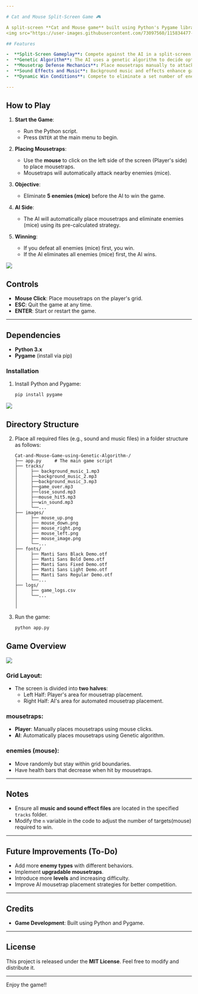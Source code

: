 ```yaml
---

# Cat and Mouse Split-Screen Game 🎮

A split-screen **Cat and Mouse game** built using Python's Pygame library. The game allows players to place mousetraps strategically to eliminate enemies (mice) while competing against an AI using a **genetic algorithm** for mousetrap placement.
<img src="https://user-images.githubusercontent.com/73097560/115834477-dbab4500-a447-11eb-908a-139a6edaec5c.gif">

## Features

-  **Split-Screen Gameplay**: Compete against the AI in a split-screen environment.
-  **Genetic Algorithm**: The AI uses a genetic algorithm to decide optimal mousetrap placement.
-  **Mousetrap Defense Mechanics**: Place mousetraps manually to attack and defeat incoming enemies (mice).
-  **Sound Effects and Music**: Background music and effects enhance gameplay.
-  **Dynamic Win Conditions**: Compete to eliminate a set number of enemies (mice) before the AI does.

---
```


## How to Play

1. **Start the Game**:
   - Run the Python script.
   - Press `ENTER` at the main menu to begin.

2. **Placing Mousetraps**:
   - Use the **mouse** to click on the left side of the screen (Player's side) to place mousetraps.
   - Mousetraps will automatically attack nearby enemies (mice).

3. **Objective**:
   - Eliminate **5 enemies (mice)** before the AI to win the game.

4. **AI Side**:
   - The AI will automatically place mousetraps and eliminate enemies (mice) using its pre-calculated strategy.

5. **Winning**:
   - If you defeat all enemies (mice) first, you win.
   - If the AI eliminates all enemies (mice) first, the AI wins.

<img src="https://user-images.githubusercontent.com/73097560/115834477-dbab4500-a447-11eb-908a-139a6edaec5c.gif">

## Controls

- **Mouse Click**: Place mousetraps on the player's grid.
- **ESC**: Quit the game at any time.
- **ENTER**: Start or restart the game.

---

## Dependencies

- **Python 3.x**
- **Pygame** (install via pip)

### Installation

1. Install Python and Pygame:
   ```bash
   pip install pygame

<img src="https://user-images.githubusercontent.com/73097560/115834477-dbab4500-a447-11eb-908a-139a6edaec5c.gif">

## Directory Structure

2. Place all required files (e.g., sound and music files) in a folder structure as follows:

   ```
   Cat-and-Mouse-Game-using-Genetic-Algorithm-/
   ├── app.py     # The main game script
   ├── tracks/
   │     ├── background_music_1.mp3
   │     ├──background_music_2.mp3
   │     ├──background_music_3.mp3
   │     ├──game_over.mp3 
   │     ├──lose_sound.mp3
   │     ├──mouse_hit5.mp3
   │     ├──win_sound.mp3
   │     └──...
   ├── images/
   │     ├── mouse_up.png
   │     ├── mouse_down.png
   │     ├── mouse_right.png
   │     ├── mouse_left.png
   │     ├── mouse_image.png
   │     └──... 
   ├── fonts/
   │     ├── Manti Sans Black Demo.otf 
   │     ├── Manti Sans Bold Demo.otf 
   │     ├── Manti Sans Fixed Demo.otf
   │     ├── Manti Sans Light Demo.otf 
   │     ├── Manti Sans Regular Demo.otf
   │     └──... 
   ├── logs/
   │     ├── game_logs.csv
   │     └──...
   │   
   │ 
   ```

3. Run the game:
   ```bash
   python app.py
   ```

## Game Overview

<img src="https://user-images.githubusercontent.com/73097560/115834477-dbab4500-a447-11eb-908a-139a6edaec5c.gif">

### Grid Layout:
- The screen is divided into **two halves**:
   - Left Half: Player's area for mousetrap placement.
   - Right Half: AI's area for automated mousetrap placement.

### mousetraps:
- **Player**: Manually places mousetraps using mouse clicks.
- **AI**: Automatically places mousetraps using Genetic algorithm.

### enemies (mouse):
- Move randomly but stay within grid boundaries.
- Have health bars that decrease when hit by mousetraps.

---

## Notes

- Ensure all **music and sound effect files** are located in the specified `tracks` folder.
- Modify the `n` variable in the code to adjust the number of targets(mouse) required to win.

---

## Future Improvements (To-Do)

- Add more **enemy types** with different behaviors.
- Implement **upgradable mousetraps**.
- Introduce more **levels** and increasing difficulty.
- Improve AI mousetrap placement strategies for better competition.

---

## Credits

- **Game Development**: Built using Python and Pygame.

---

## License

This project is released under the **MIT License**. Feel free to modify and distribute it.

--- 

Enjoy the game!!
